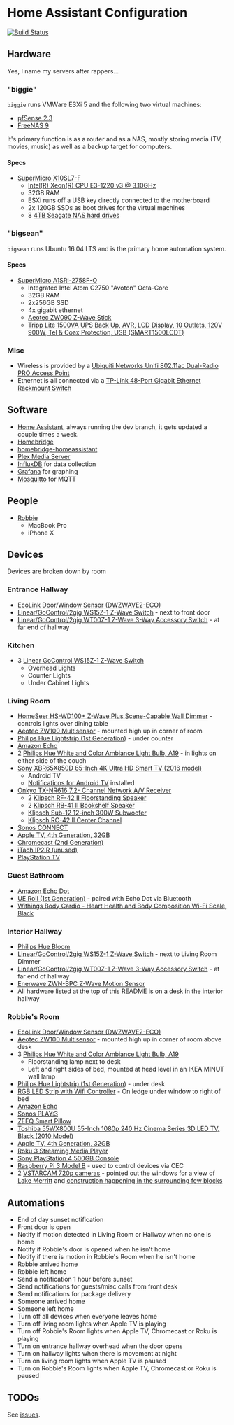 # Home Assistant Configuration

[![Build Status](https://travis-ci.org/robbiet480/Home-Assistant-Config.svg?branch=master)](https://travis-ci.org/robbiet480/Home-Assistant-Config)

## Hardware
Yes, I name my servers after rappers...

### "biggie"

`biggie` runs VMWare ESXi 5 and the following two virtual machines:
  - [pfSense 2.3][pfsense]
  - [FreeNAS 9][freenas]

It's primary function is as a router and as a NAS, mostly storing media (TV, movies, music) as well as a backup target for computers.

#### Specs

- [SuperMicro X10SL7-F][supermicro-x10sl7-f]
  - [Intel(R) Xeon(R) CPU E3-1220 v3 @ 3.10GHz][intel-e3-1220-v3]
  - 32GB RAM
  - ESXi runs off a USB key directly connected to the motherboard
  - 2x 120GB SSDs as boot drives for the virtual machines
  - 8 [4TB Seagate NAS hard drives][seagate-hdd]


### "bigsean"

`bigsean` runs Ubuntu 16.04 LTS and is the primary home automation system.

#### Specs

- [SuperMicro A1SRi-2758F-O][supermicro-a1sri-2758f]
  - Integrated Intel Atom C2750 "Avoton" Octa-Core
  - 32GB RAM
  - 2x256GB SSD
  - 4x gigabit ethernet
  - [Aeotec ZW090 Z-Wave Stick][aeotec-zstick]
  - [Tripp Lite 1500VA UPS Back Up, AVR, LCD Display, 10 Outlets, 120V 900W, Tel & Coax Protection, USB (SMART1500LCDT)][tripp-lite-ups]

### Misc
- Wireless is provided by a [Ubiquiti Networks Unifi 802.11ac Dual-Radio PRO Access Point][uap-ac-pro-us]
- Ethernet is all connected via a [TP-Link 48-Port Gigabit Ethernet Rackmount Switch][tplink-switch]

## Software
- [Home Assistant](https://home-assistant.io/), always running the dev branch, it gets updated a couple times a week.
- [Homebridge][homebridge]
- [homebridge-homeassistant][homebridge-homeassistant]
- [Plex Media Server][plex]
- [InfluxDB][influxdb] for data collection
- [Grafana][grafana] for graphing
- [Mosquitto][mosquitto] for MQTT

## People
- [Robbie][robbie-twitter]
  - MacBook Pro
  - iPhone X

## Devices
Devices are broken down by room

### Entrance Hallway
- [EcoLink Door/Window Sensor (DWZWAVE2-ECO)][ecolink-door-sensor]
- [Linear/GoControl/2gig WS15Z-1 Z-Wave Switch][linear-ws15z-1] - next to front door
- [Linear/GoControl/2gig WT00Z-1 Z-Wave 3-Way Accessory Switch][linear-wt00z-1] - at far end of hallway

### Kitchen
- 3 [Linear GoControl WS15Z-1 Z-Wave Switch][linear-ws15z-1]
  - Overhead Lights
  - Counter Lights
  - Under Cabinet Lights

### Living Room
- [HomeSeer HS-WD100+ Z-Wave Plus Scene-Capable Wall Dimmer][hs-wd100+] - controls lights over dining table
- [Aeotec ZW100 Multisensor][multisensor] - mounted high up in corner of room
- [Philips Hue Lightstrip (1st Generation)][hue-lightstrip] - under counter
- [Amazon Echo][amazon-echo]
- 2 [Philips Hue White and Color Ambiance Light Bulb, A19][hue-bulb] - in lights on either side of the couch
- [Sony XBR65X850D 65-Inch 4K Ultra HD Smart TV (2016 model)][sony-xbr65x850d-tv]
  - Android TV
  - [Notifications for Android TV][nfatv] installed
- [Onkyo TX-NR616 7.2- Channel Network A/V Receiver][onkyo-tx-nr616]
  - 2 [Klipsch RF-42 II Floorstanding Speaker][klipsch-rf42]
  - 2 [Klipsch RB-41 II Bookshelf Speaker][klipsch-rb41]
  - [Klipsch Sub-12 12-inch 300W Subwoofer][klipsch-sub-12]
  - [Klipsch RC-42 II Center Channel][klipsch-rc42]
- [Sonos CONNECT][sonos-connect]
- [Apple TV, 4th Generation, 32GB][apple-tv]
- [Chromecast (2nd Generation)][chromecast]
- [iTach IP2IR (unused)][itach-ip2ir]
- [PlayStation TV][pstv]

### Guest Bathroom
- [Amazon Echo Dot][amazon-echo-dot]
- [UE Roll (1st Generation)][ue-roll] - paired with Echo Dot via Bluetooth
- [Withings Body Cardio - Heart Health and Body Composition Wi-Fi Scale, Black][withings-scale]

### Interior Hallway
- [Philips Hue Bloom][hue-bloom]
- [Linear/GoControl/2gig WS15Z-1 Z-Wave Switch][linear-ws15z-1] - next to Living Room Dimmer
- [Linear/GoControl/2gig WT00Z-1 Z-Wave 3-Way Accessory Switch][linear-wt00z-1] - at far end of hallway
- [Enerwave ZWN-BPC Z-Wave Motion Sensor][enerwave-zwn-bpc]
- All hardware listed at the top of this README is on a desk in the interior hallway

### Robbie's Room
- [EcoLink Door/Window Sensor (DWZWAVE2-ECO)][ecolink-door-sensor]
- [Aeotec ZW100 Multisensor][multisensor] - mounted high up in corner of room above desk
- 3 [Philips Hue White and Color Ambiance Light Bulb, A19][hue-bulb]
  - Floorstanding lamp next to desk
  - Left and right sides of bed, mounted at head level in an IKEA MINUT wall lamp
- [Philips Hue Lightstrip (1st Generation)][hue-lightstrip] - under desk
- [RGB LED Strip with Wifi Controller][rgb-led-strip] - On ledge under window to right of bed
- [Amazon Echo][amazon-echo]
- [Sonos PLAY:3][sonos-play3]
- [ZEEQ Smart Pillow][zeeq-pillow]
- [Toshiba 55WX800U 55-Inch 1080p 240 Hz Cinema Series 3D LED TV, Black (2010 Model)][toshiba-55wx800u]
- [Apple TV, 4th Generation, 32GB][apple-tv]
- [Roku 3 Streaming Media Player][roku-3]
- [Sony PlayStation 4 500GB Console][playstation-4]
- [Raspberry Pi 3 Model B][raspi] - used to control devices via CEC
- 2 [VSTARCAM 720p cameras][vstarcam] - pointed out the windows for a view of [Lake Merritt][lake-merritt] and [construction happening in the surrounding few blocks][bvdsp]

## Automations
- End of day sunset notification
- Front door is open
- Notify if motion detected in Living Room or Hallway when no one is home
- Notify if Robbie's door is opened when he isn't home
- Notify if there is motion in Robbie's Room when he isn't home
- Robbie arrived home
- Robbie left home
- Send a notification 1 hour before sunset
- Send notifications for guests/misc calls from front desk
- Send notifications for package delivery
- Someone arrived home
- Someone left home
- Turn off all devices when everyone leaves home
- Turn off living room lights when Apple TV is playing
- Turn off Robbie's Room lights when Apple TV, Chromecast or Roku is playing
- Turn on entrance hallway overhead when the door opens
- Turn on hallway lights when there is movement at night
- Turn on living room lights when Apple TV is paused
- Turn on Robbie's Room lights when Apple TV, Chromecast or Roku is paused

## TODOs
See [issues](https://github.com/robbiet480/Home-Assistant-Config/issues).

[homebridge]: https://github.com/nfarina/homebridge
[homebridge-homeassistant]: https://github.com/home-assistant/homebridge-homeassistant
[plex]: https://www.plex.tv/
[influxdb]: https://www.influxdata.com/
[robbie-twitter]: https://twitter.com/robbie
[linear-ws15z-1]: http://amzn.to/2l1ZwMu
[ecolink-door-sensor]: http://amzn.to/2kfzKVq
[linear-wt00z-1]: http://amzn.to/2l6qX7B
[hs-wd100+]: http://amzn.to/2kUUSgL
[multisensor]: http://amzn.to/2kiWcrJ
[hue-lightstrip]: http://amzn.to/2kV11JM
[amazon-echo]: http://amzn.to/2kFpGUm
[hue-bulb]: http://amzn.to/2kVba9w
[sony-xbr65x850d-tv]: http://amzn.to/2kV4WpU
[nfatv]: https://play.google.com/store/apps/details?id=de.cyberdream.androidtv.notifications.google&hl=en
[onkyo-tx-nr616]: https://www.amazon.com/Onkyo-TX-NR616-Receiver-Discontinued-Manufacturer/dp/B0077V88W2/
[klipsch-rf42]: http://www.klipsch.com/products/rf-42-ii-floorstanding-speaker
[klipsch-rb41]: http://www.klipsch.com/products/rb-41-ii-bookshelf-speakers-pair
[klipsch-sub-12]: http://amzn.to/2kFH77b
[klipsch-rc42]: http://amzn.to/2kFxbuk
[sonos-connect]: http://amzn.to/2kV3xzB
[apple-tv]: http://www.apple.com/shop/buy-tv/apple-tv/apple-tv-32gb
[chromecast]: https://www.google.com/chromecast/tv/chromecast/
[itach-ip2ir]: http://amzn.to/2kFxvcw
[pstv]: http://amzn.to/2kV40lm
[amazon-echo-dot]: http://amzn.to/2kfGti9
[ue-roll]: http://amzn.to/2kiRf2k
[withings-scale]: http://amzn.to/2kiVJG1
[hue-bloom]: http://amzn.to/2ky5TDD
[enerwave-zwn-bpc]: http://amzn.to/2kFI3sd
[rgb-led-strip]: http://amzn.to/2kFQYKb
[sonos-play3]: http://amzn.to/2l6ldKM
[toshiba-55wx800u]: https://www.amazon.com/Toshiba-55WX800U-55-Inch-1080p-Cinema/dp/B00447GA2W/
[zeeq-pillow]: https://www.kickstarter.com/projects/2121327950/zeeq-smart-pillow-stream-music-stop-snoring-sleep
[roku-3]: http://amzn.to/2l6im4I
[playstation-4]: https://www.amazon.com/Sony-PlayStation-4-500GB-Console/dp/B00BGA9WK2/
[raspi]: http://amzn.to/2kFCrhz
[vstarcam]: http://amzn.to/2kfzs0U
[lake-merritt]: https://en.wikipedia.org/wiki/Lake_Merritt
[bvdsp]: http://www.oaklandnet.com/bvdsp/
[supermicro-a1sri-2758f]: http://amzn.to/2l6vc2S
[aeotec-zstick]: http://amzn.to/2kV8loA
[tripp-lite-ups]: http://amzn.to/2kFEjqI
[uap-ac-pro-us]: http://amzn.to/2kj3IDf
[tplink-switch]: http://amzn.to/2kFAuBC
[supermicro-x10sl7-f]: http://amzn.to/2kfGaUt
[intel-e3-1220-v3]: http://amzn.to/2kFBk1y
[seagate-hdd]: http://amzn.to/2kiUJlq
[pfsense]: https://www.pfsense.org
[freenas]: http://www.freenas.org/
[grafana]: https://grafana.net/
[mosquitto]: https://mosquitto.org/
